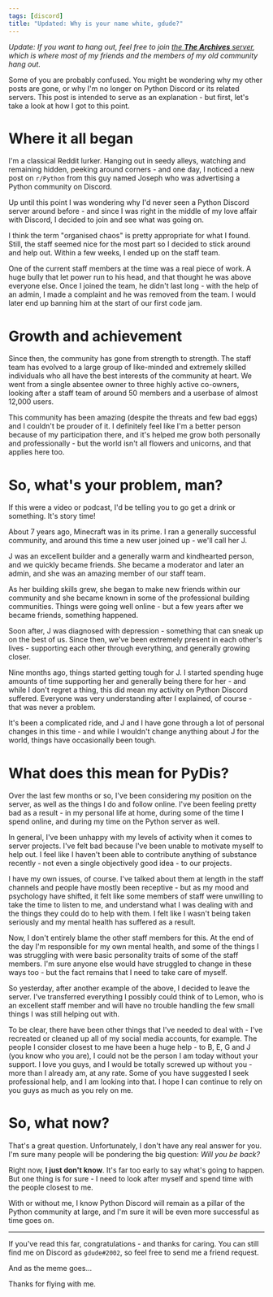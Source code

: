 ```yaml
---
tags: [discord]
title: "Updated: Why is your name white, gdude?"
---
```


*Update: If you want to hang out, feel free to join [the **The Archives** server](https://discord.gg/jaDdt9p), 
which is where most of my friends and the members of my old community hang out.*

Some of you are probably confused. You might be wondering why my other posts are gone, or why I'm no longer on 
Python Discord or its related servers. This post is intended to serve as an explanation - but first, let's take 
a look at how I got to this point. 

# Where it all began

I'm a classical Reddit lurker. Hanging out in seedy alleys, watching and remaining hidden, peeking around corners -
and one day, I noticed a new post on `r/Python` from this guy named Joseph who was advertising a Python community
on Discord. 

Up until this point I was wondering why I'd never seen a Python Discord server around before - and since I was 
right in the middle of my love affair with Discord, I decided to join and see what was going on. 

I think the term "organised chaos" is pretty appropriate for what I found. Still, the staff seemed nice for the 
most part so I decided to stick around and help out. Within a few weeks, I ended up on the staff team. 

One of the current staff members at the time was a real piece of work. A huge bully that let power run to his head, 
and that thought he was above everyone else. Once I joined the team, he didn't last long - with the help of an admin,
I made a complaint and he was removed from the team. I would later end up banning him at the start of our first 
code jam. 

# Growth and achievement

Since then, the community has gone from strength to strength. The staff team has evolved to a large group of like-minded
and extremely skilled individuals who all have the best interests of the community at heart. We went from a single 
absentee owner to three highly active co-owners, looking after a staff team of around 50 members and a userbase of almost 
12,000 users. 

This community has been amazing (despite the threats and few bad eggs) and I couldn't be prouder of it. I definitely feel 
like I'm a better person because of my participation there, and it's helped me grow both personally and professionally - 
but the world isn't all flowers and unicorns, and that applies here too. 

# So, what's your problem, man? 

If this were a video or podcast, I'd be telling you to go get a drink or something. It's story time! 

About 7 years ago, Minecraft was in its prime. I ran a generally successful community, and around this time a new user 
joined up - we'll call her J. 

J was an excellent builder and a generally warm and kindhearted person, and we quickly became friends. She became a 
moderator and later an admin, and she was an amazing member of our staff team. 

As her building skills grew, she began to make new friends within our community and she became known in some of the 
professional building communities. Things were going well online - but a few years after we became friends, something 
happened. 

Soon after, J was diagnosed with depression - something that can sneak up on the best of us. Since then, we've been 
extremely present in each other's lives - supporting each other through everything, and generally growing closer. 

Nine months ago, things started getting tough for J. I started spending huge amounts of time supporting her and generally 
being there for her - and while I don't regret a thing, this did mean my activity on Python Discord suffered. Everyone was 
very understanding after I explained, of course - that was never a problem. 

It's been a complicated ride, and J and I have gone through a lot of personal changes in this time - and while I wouldn't 
change anything about J for the world, things have occasionally been tough. 

# What does this mean for PyDis? 

Over the last few months or so, I've been considering my position on the server, as well as the things I do and follow online. 
I've been feeling pretty bad as a result - in my personal life at home, during some of the time I spend online, and during my 
time on the Python server as well. 

In general, I've been unhappy with my levels of activity when it comes to server projects. I've felt bad because I've been 
unable to motivate myself to help out. I feel like I haven't been able to contribute anything of substance recently - not 
even a single objectively good idea - to our projects. 

I have my own issues, of course. I've talked about them at length in the staff channels and people have mostly been 
receptive - but as my mood and psychology have shifted, it felt like some members of staff were unwilling to take the time to 
listen to me, and understand what I was dealing with and the things they could do to help with them. I felt like I wasn't being 
taken seriously and my mental health has suffered as a result.

Now, I don't entirely blame the other staff members for this. At the end of the day I'm responsible for my own mental health, 
and some of the things I was struggling with were basic personality traits of some of the staff members. I'm sure anyone else 
would have struggled to change in these ways too - but the fact remains that I need to take care of myself. 

So yesterday, after another example of the above, I decided to leave the server. I've transferred everything I possibly could 
think of to Lemon, who is an excellent staff member and will have no trouble handling the few small things I was still helping 
out with. 

To be clear, there have been other things that I've needed to deal with - I've recreated or cleaned up all of my social media 
accounts, for example. The people I consider closest to me have been a huge help - to B, E, G and J (you know who you are), I 
could not be the person I am today without your support. I love you guys, and I would be totally screwed up without you - more 
than I already am, at any rate. Some of you have suggested I seek professional help, and I am looking into that. I hope I can 
continue to rely on you guys as much as you rely on me. 

# So, what now? 

That's a great question. Unfortunately, I don't have any real answer for you. I'm sure many people will be pondering the big 
question: *Will you be back?*

Right now, **I just don't know**. It's far too early to say what's going to happen. But one thing is for sure - I need to look 
after myself and spend time with the people closest to me. 

With or without me, I know Python Discord will remain as a pillar of the Python community at large, and I'm sure it will be 
even more successful as time goes on. 

---

If you've read this far, congratulations - and thanks for caring. You can still find me on Discord as `gdude#2002`, so feel 
free to send me a friend request. 

And as the meme goes... 

Thanks for flying with me. 
